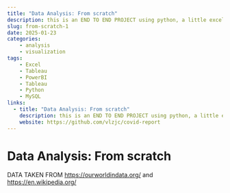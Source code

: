 ```yaml
---
title: "Data Analysis: From scratch"
description: this is an END TO END PROJECT using python, a little excel, sql/mysql, tabluea, powerbi
slug: from-scratch-1
date: 2025-01-23
categories:
    - analysis
    - visualization
tags: 
    - Excel
    - Tableau
    - PowerBI
    - Tableau
    - Python
    - MySQL 
links:
  - title: "Data Analysis: From scratch"
    description: this is an END TO END PROJECT using python, a little excel, sql/mysql, tabluea, powerbi
    website: https://github.com/vlzjc/covid-report
---
```

# Data Analysis: From scratch



DATA TAKEN FROM https://ourworldindata.org/
and
https://en.wikipedia.org/